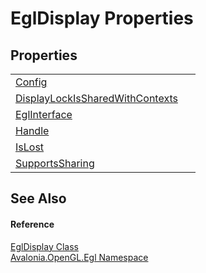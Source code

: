 # EglDisplay Properties




## Properties
<table>
<tr>
<td><a href="P_Avalonia_OpenGL_Egl_EglDisplay_Config">Config</a></td>
<td> </td>
</tr>
<tr>
<td><a href="P_Avalonia_OpenGL_Egl_EglDisplay_DisplayLockIsSharedWithContexts">DisplayLockIsSharedWithContexts</a></td>
<td> </td>
</tr>
<tr>
<td><a href="P_Avalonia_OpenGL_Egl_EglDisplay_EglInterface">EglInterface</a></td>
<td> </td>
</tr>
<tr>
<td><a href="P_Avalonia_OpenGL_Egl_EglDisplay_Handle">Handle</a></td>
<td> </td>
</tr>
<tr>
<td><a href="P_Avalonia_OpenGL_Egl_EglDisplay_IsLost">IsLost</a></td>
<td> </td>
</tr>
<tr>
<td><a href="P_Avalonia_OpenGL_Egl_EglDisplay_SupportsSharing">SupportsSharing</a></td>
<td> </td>
</tr>
</table>

## See Also


#### Reference
<a href="T_Avalonia_OpenGL_Egl_EglDisplay">EglDisplay Class</a>  
<a href="N_Avalonia_OpenGL_Egl">Avalonia.OpenGL.Egl Namespace</a>  
